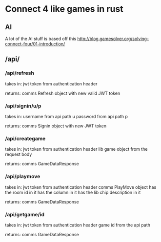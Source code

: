 # Connect 4 like games in rust

## AI
A lot of the AI stuff is based off this
http://blog.gamesolver.org/solving-connect-four/01-introduction/

## /api/

### /api/refresh
takes in:
   jwt token from authentication header

returns:
    comms Refresh object with new valid JWT token


### /api/signin/u/p
takes in:
    username from api path u
    password from api path p

returns:
    comms Signin object with new JWT token

### /api/creategame
takes in:
    jwt token from authentication header
    lib game object from the request body

returns:
    comms GameDataResponse


### /api/playmove
takes in:
    jwt token from authentication header
    comms PlayMove object
        has the room id in it
        has the column in it
        has the lib chip description in it

returns:
    comms GameDataResponse


### /api/getgame/id
takes in:
    jwt token from authentication header
    game id from the api path

returns:
    comms GameDataResponse
